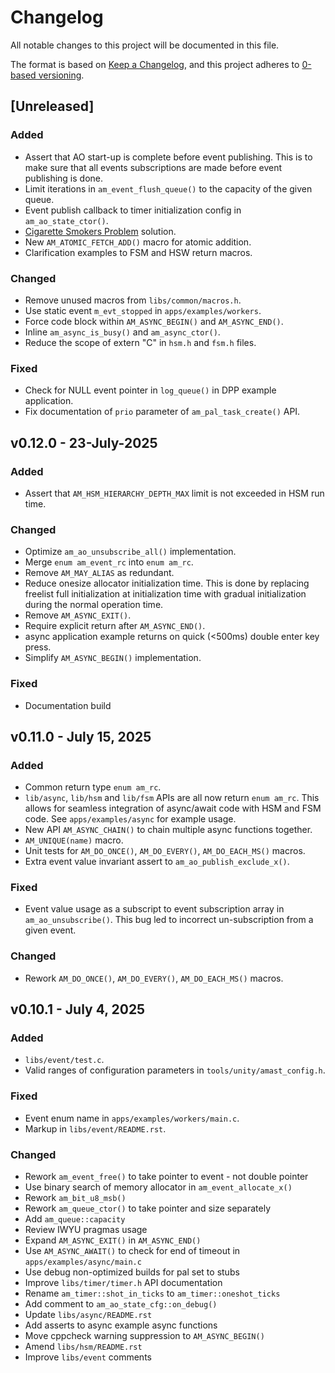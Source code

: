 # Changelog

All notable changes to this project will be documented in this file.

The format is based on [Keep a Changelog](https://keepachangelog.com/en/1.1.0/),
and this project adheres to [0-based versioning](https://0ver.org/).

## [Unreleased]

### Added

- Assert that AO start-up is complete before event publishing.
  This is to make sure that all events subscriptions are made before
  event publishing is done.
- Limit iterations in `am_event_flush_queue()` to the capacity of the given queue.
- Event publish callback to timer initialization config in `am_ao_state_ctor()`.
- [Cigarette Smokers Problem](https://en.wikipedia.org/wiki/Cigarette_smokers_problem) solution.
- New `AM_ATOMIC_FETCH_ADD()` macro for atomic addition.
- Clarification examples to FSM and HSW return macros.

### Changed

- Remove unused macros from `libs/common/macros.h`.
- Use static event `m_evt_stopped` in `apps/examples/workers`.
- Force code block within `AM_ASYNC_BEGIN()` and `AM_ASYNC_END()`.
- Inline `am_async_is_busy()` and `am_async_ctor()`.
- Reduce the scope of extern "C" in `hsm.h` and `fsm.h` files.

### Fixed

- Check for NULL event pointer in `log_queue()` in DPP example application.
- Fix documentation of `prio` parameter of `am_pal_task_create()` API.

## v0.12.0 - 23-July-2025

### Added

- Assert that `AM_HSM_HIERARCHY_DEPTH_MAX` limit is not exceeded in HSM run time.

### Changed

- Optimize `am_ao_unsubscribe_all()` implementation.
- Merge `enum am_event_rc` into `enum am_rc`.
- Remove `AM_MAY_ALIAS` as redundant.
- Reduce onesize allocator initialization time.
  This is done by replacing freelist full initialization at initialization time with
  gradual initialization during the normal operation time.
- Remove `AM_ASYNC_EXIT()`.
- Require explicit return after `AM_ASYNC_END()`.
- async application example returns on quick (<500ms) double enter key press.
- Simplify `AM_ASYNC_BEGIN()` implementation.

### Fixed

- Documentation build

## v0.11.0 - July 15, 2025

### Added

- Common return type `enum am_rc`.
- `lib/async`, `lib/hsm` and `lib/fsm` APIs are all now return `enum am_rc`.
  This allows for seamless integration of async/await code with HSM and FSM code.
  See `apps/examples/async` for example usage.
- New API `AM_ASYNC_CHAIN()` to chain multiple async functions together.
- `AM_UNIQUE(name)` macro.
- Unit tests for `AM_DO_ONCE()`, `AM_DO_EVERY()`, `AM_DO_EACH_MS()` macros.
- Extra event value invariant assert to `am_ao_publish_exclude_x()`.

### Fixed

- Event value usage as a subscript to event subscription array in `am_ao_unsubscribe()`.
  This bug led to incorrect un-subscription from a given event.

### Changed

- Rework `AM_DO_ONCE()`, `AM_DO_EVERY()`, `AM_DO_EACH_MS()` macros.

## v0.10.1 - July 4, 2025

### Added

- `libs/event/test.c`.
- Valid ranges of configuration parameters in `tools/unity/amast_config.h`.

### Fixed

- Event enum name in `apps/examples/workers/main.c`.
- Markup in `libs/event/README.rst`.

### Changed

- Rework `am_event_free()` to take pointer to event - not double pointer
- Use binary search of memory allocator in `am_event_allocate_x()`
- Rework `am_bit_u8_msb()`
- Rework `am_queue_ctor()` to take pointer and size separately
- Add `am_queue::capacity`
- Review IWYU pragmas usage
- Expand `AM_ASYNC_EXIT()` in `AM_ASYNC_END()`
- Use `AM_ASYNC_AWAIT()` to check for end of timeout in `apps/examples/async/main.c`
- Use debug non-optimized builds for pal set to stubs
- Improve `libs/timer/timer.h` API documentation
- Rename `am_timer::shot_in_ticks` to `am_timer::oneshot_ticks`
- Add comment to `am_ao_state_cfg::on_debug()`
- Update `libs/async/README.rst`
- Add asserts to async example async functions
- Move cppcheck warning suppression to `AM_ASYNC_BEGIN()`
- Amend `libs/hsm/README.rst`
- Improve `libs/event` comments

